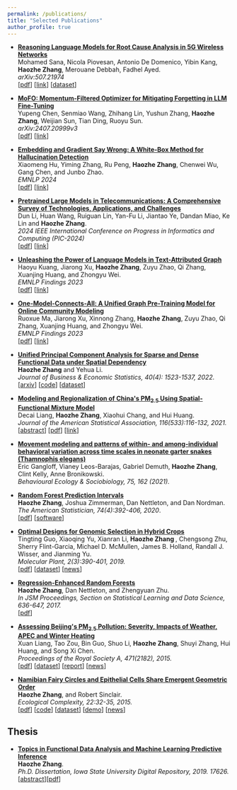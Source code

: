 ```yaml
---
permalink: /publications/
title: "Selected Publications"
author_profile: true
---
```


<!--
* <b> [DeepJSON: A Comprehensive Benchmark for Evaluating Structured JSON Extraction in Large Language Models]()</b> 
<br>Jing Li, Zhicheng Zhou, Zhijie Sun, Suming Qiu, Junjie Huang, Linyuan Qiu, Binfan Zheng, <b>Haozhe Zhang</b>, Weijian Sun, Jiantao Ye, Hanting Chen, Yuchuan Tian, Rongqian Zhao, Xin Chen. <br>
<i> arXiv:xxxxx.xxx</i><br>
\[[pdf](https://arxiv.org/pdf/xxxxx.xxx)\]
\[[link](https://arxiv.org/abs/xxxxx.xxx)\]

* <b> [HES-SQL: Hybrid Reasoning for Efficient Text-to-SQL with Strucutural Skeleton Guidance]()</b> 
<br>Jing Li, Suming Qiu, Zhijie Sun, Zhicheng Zhou, Junjie Huang, Linyuan Qiu, Binfan Zheng, Hanting Chen, Yuchuan Tian, <b>Haozhe Zhang</b>, Rongqian Zhao, Weijian Sun, Xin Chen. <br>
<i> arXiv:xxxxx.xxx</i><br>
\[[pdf](https://arxiv.org/pdf/xxxxx.xxx)\]
\[[link](https://arxiv.org/abs/xxxxx.xxx)\]
-->

* <b> [Reasoning Language Models for Root Cause Analysis in 5G Wireless Networks](https://arxiv.org/abs/2507.21974)</b> 
<br>Mohamed Sana, Nicola Piovesan, Antonio De Domenico, Yibin Kang, <b>Haozhe Zhang</b>, Merouane Debbah, Fadhel Ayed. <br>
<i> arXiv:507.21974</i><br>
\[[pdf](https://arxiv.org/pdf/2507.21974)\]
\[[link](https://arxiv.org/abs/2507.21974)\]
\[[dataset](https://huggingface.co/datasets/netop/TeleLogs)\]

* <b> [MoFO: Momentum-Filtered Optimizer for Mitigating Forgetting in LLM Fine-Tuning](https://arxiv.org/abs/2407.20999v3)</b> <br>
Yupeng Chen, Senmiao Wang, Zhihang Lin, Yushun Zhang, <b>Haozhe Zhang</b>, Weijian Sun, Tian Ding, Ruoyu Sun. <br>
<i> arXiv:2407.20999v3</i><br>
\[[pdf](https://arxiv.org/pdf/2407.20999v3)\]
\[[link](https://arxiv.org/abs/2407.20999v3)\]

* <b> [Embedding and Gradient Say Wrong: A White-Box Method for Hallucination Detection](https://aclanthology.org/2024.emnlp-main.116)</b> <br>
Xiaomeng Hu, Yiming Zhang, Ru Peng, <b>Haozhe Zhang</b>, Chenwei Wu, Gang Chen, and Junbo Zhao. <br>
<i> EMNLP 2024</i><br>
 \[[pdf](https://aclanthology.org/2023.findings-emnlp.565.pdf)\]
\[[link](https://aclanthology.org/2024.emnlp-main.116)\]

* <b> [Pretrained Large Models in Telecommunications: A Comprehensive Survey of Technologies, Applications, and Challenges](https://ieeexplore.ieee.org/abstract/document/10892745)</b> <br>
Dun Li, Huan Wang, Ruiguan Lin, Yan-Fu Li, Jiantao Ye, Dandan Miao, Ke Lin and <b>Haozhe Zhang</b>. <br>
<i> 2024 IEEE International Conference on Progress in Informatics and Computing (PIC-2024)</i><br>
 \[[pdf](https://ieeexplore.ieee.org/stamp/stamp.jsp?tp=&arnumber=10892745)\]
\[[link](https://ieeexplore.ieee.org/abstract/document/10892745)\]

* <b> [Unleashing the Power of Language Models in Text-Attributed Graph](https://aclanthology.org/2023.findings-emnlp.565/)</b> <br>
Haoyu Kuang, Jiarong Xu, <b> Haozhe Zhang</b>, Zuyu Zhao, Qi Zhang, Xuanjing Huang, and Zhongyu Wei. <br>
<i> EMNLP Findings 2023 </i><br>
 \[[pdf](https://aclanthology.org/2023.findings-emnlp.565.pdf)\]
\[[link](https://aclanthology.org/2023.findings-emnlp.565/)\]

* <b> [One-Model-Connects-All: A Unified Graph Pre-Training Model for Online Community Modeling](https://aclanthology.org/2023.findings-emnlp.1003/)</b> <br>
Ruoxue Ma, Jiarong Xu, Xinnong Zhang, <b> Haozhe Zhang</b>, Zuyu Zhao, Qi Zhang, Xuanjing Huang, and Zhongyu Wei. <br>
<i> EMNLP Findings 2023 </i><br>
 \[[pdf](https://aclanthology.org/2023.findings-emnlp.1003.pdf)\]
\[[link](https://aclanthology.org/2023.findings-emnlp.1003/)\]

* <b> [Unified Principal Component Analysis for Sparse and Dense Functional Data under Spatial Dependency](https://www.tandfonline.com/doi/full/10.1080/07350015.2021.1938085)</b> <br>
<b> Haozhe Zhang</b> and Yehua Li. <br>
<i> Journal of Business & Economic Statistics, 40(4): 1523-1537, 2022.</i><br>
\[[arxiv](https://arxiv.org/pdf/2006.13489.pdf)\]
\[[code](https://github.com/haozhestat/spatialFDA)\]
\[[dataset](https://www.gov.uk/government/statistical-data-sets/price-paid-data-downloads)\]

* <b>[Modeling and Regionalization of China's PM$_{2.5}$ Using Spatial-Functional Mixture Model](https://amstat.tandfonline.com/doi/full/10.1080/01621459.2020.1764363#.XrLsFxNKjOQ)</b><br>
Decai Liang, <b>Haozhe Zhang</b>, Xiaohui Chang, and Hui Huang.<br>
<i> Journal of the American Statistical Association, 116(533):116-132, 2021. </i><br>
\[[abstract](https://ww2.amstat.org/meetings/jsm/2019/onlineprogram/AbstractDetails.cfm?abstractid=302893)\]
 \[[pdf](https://www.researchgate.net/profile/Xiaohui_Chang/publication/340663289_Modeling_and_Regionalization_of_China's_PM_25_Using_Spatial-Functional_Mixture_Models/links/5e97e6c0a6fdcca7891c2d23/Modeling-and-Regionalization-of-Chinas-PM-25-Using-Spatial-Functional-Mixture-Models.pdf)\]
 \[[link](https://amstat.tandfonline.com/doi/full/10.1080/01621459.2020.1764363#.XrLsFxNKjOQ)\]

* <b>[Movement modeling and patterns of within- and among-individual behavioral variation across time scales in neonate garter snakes (Thamnophis elegans)](https://link.springer.com/article/10.1007/s00265-021-03099-w)</b> <br>
Eric Gangloff, Vianey Leos-Barajas, Gabriel Demuth, <b>Haozhe Zhang</b>, Clint Kelly, Anne Bronikowski. <br>
<i> Behavioural Ecology & Sociobiology, 75, 162 (2021). </i><br>

* <b>[Random Forest Prediction Intervals](http://haozhestat.github.io/files/manuscript_RFIntervals_FinalVersion.pdf)</b> <br>
<b>Haozhe Zhang</b>, Joshua Zimmerman, Dan Nettleton, and Dan Nordman.<br> 
 <i>The American Statistician, 74(4):392-406, 2020</i>.  <br>
 \[[pdf](http://haozhestat.github.io/files/manuscript_RFIntervals_FinalVersion.pdf)\]
\[[software](https://cran.r-project.org/web/packages/rfinterval/rfinterval.pdf)\] <br>
<!-- ![Download Count](https://cranlogs.r-pkg.org/badges/grand-total/rfinterval?color=brightgreen) -->
 
* <b>[Optimal Designs for Genomic Selection in Hybrid Crops](http://haozhestat.github.io/files/1-s2.0-S1674205219300024-main.pdf)</b> <br>
Tingting Guo, Xiaoqing Yu, Xianran Li, <b> Haozhe Zhang </b>, Chengsong Zhu, Sherry Flint-Garcia, Michael D. McMullen, James B. Holland, Randall J. Wisser, and Jianming Yu. <br>
 <i> Molecular Plant, 2(3):390-401, 2019. </i><br>
\[[pdf](http://haozhestat.github.io/files/1-s2.0-S1674205219300024-main.pdf)\]
\[[dataset](https://www.sciencedirect.com/science/article/pii/S1674205219300024#app2)\]
\[[news](https://www.news.iastate.edu/news/2019/02/08/datamininggenomics)\]

 * <b>[Regression-Enhanced Random Forests](https://arxiv.org/pdf/1904.10416.pdf)</b><br>
<b>Haozhe Zhang</b>, Dan Nettleton, and Zhengyuan Zhu. <i> <br>
 In JSM Proceedings, Section on Statistical Learning and Data Science, 636-647, 2017.</i> <br>
 \[[pdf](https://arxiv.org/pdf/1904.10416.pdf)\]
 
* <b>[Assessing Beijing's PM$_{2.5}$ Pollution: Severity, Impacts of Weather, APEC and Winter Heating](http://rspa.royalsocietypublishing.org/content/471/2182/20150257)</b><br>
Xuan Liang, Tao Zou, Bin Guo, Shuo Li, <b>Haozhe Zhang</b>, Shuyi Zhang, Hui Huang, and Song Xi Chen. <i> <br>
Proceedings of the Royal Society A, 471(2182), 2015.</i> <br>
\[[pdf](http://rspa.royalsocietypublishing.org/content/471/2182/20150257)\]
\[[dataset](https://archive.ics.uci.edu/ml/datasets/Beijing+PM2.5+Data)\]
\[[report](http://haozhestat.github.io/files/AirQualityAssessment_201503.pdf)\]
\[[news](http://news.sina.com.cn/zl/zatan/2015-11-12/11214914.shtml)\]

* <b>[Namibian Fairy Circles and Epithelial Cells Share Emergent Geometric Order](https://www.sciencedirect.com/science/article/pii/S1476945X15000069)</b><br>
<b>Haozhe Zhang</b>, and Robert Sinclair. <br> <i>Ecological Complexity, 22:32-35, 2015.</i><br>
\[[pdf](https://www.sciencedirect.com/science/article/pii/S1476945X15000069)\]
\[[code](http://haozhestat.github.io/files/matlab_Namibia.zip)\]
\[[dataset](http://haozhestat.github.io/files/Data_Namibia.zip)\]
\[[demo](http://haozhestat.github.io/files/image_with_centers.jpg)\]
\[[news](https://www.sciencedaily.com/releases/2015/04/150407084848.htm)\]


## Thesis
* <b>[Topics in Functional Data Analysis and Machine Learning Predictive Inference](https://lib.dr.iastate.edu/etd/17626/)</b><br>
<b>Haozhe Zhang</b>.<br>
<i> Ph.D. Dissertation, Iowa State University Digital Repository, 2019. 17626.</i><br>
\[[abstract](https://lib.dr.iastate.edu/etd/17626/)\]\[[pdf](http://haozhestat.github.io/files/Haozhe_Thesis.pdf)\]

